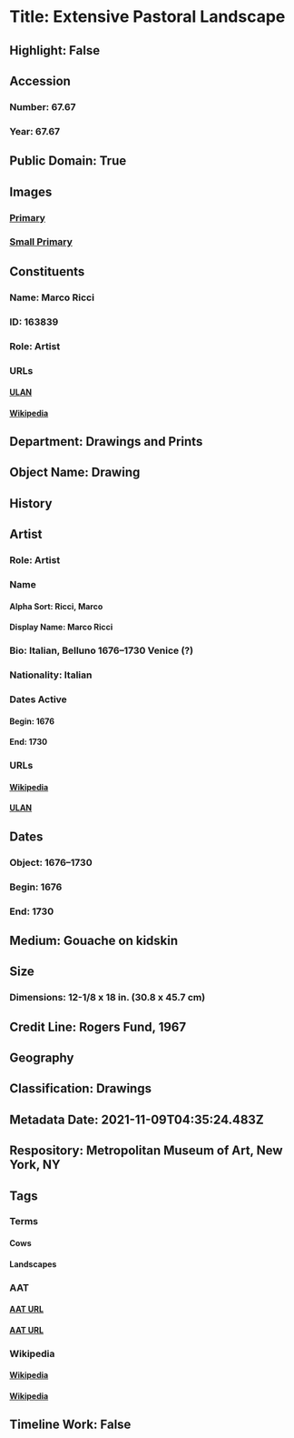# Title: Extensive Pastoral Landscape
## Highlight: False
## Accession
### Number: 67.67
### Year: 67.67
## Public Domain: True
## Images
### [Primary](https://images.metmuseum.org/CRDImages/dp/original/DP812348.jpg)
### [Small Primary](https://images.metmuseum.org/CRDImages/dp/web-large/DP812348.jpg)
## Constituents
### Name: Marco Ricci
### ID: 163839
### Role: Artist
### URLs
#### [ULAN](http://vocab.getty.edu/page/ulan/500115726)
#### [Wikipedia](https://www.wikidata.org/wiki/Q930162)
## Department: Drawings and Prints
## Object Name: Drawing
## History
## Artist
### Role: Artist
### Name
#### Alpha Sort: Ricci, Marco
#### Display Name: Marco Ricci
### Bio: Italian, Belluno 1676–1730 Venice (?)
### Nationality: Italian
### Dates Active
#### Begin: 1676
#### End: 1730
### URLs
#### [Wikipedia](https://www.wikidata.org/wiki/Q930162)
#### [ULAN](http://vocab.getty.edu/page/ulan/500115726)
## Dates
### Object: 1676–1730
### Begin: 1676
### End: 1730
## Medium: Gouache on kidskin
## Size
### Dimensions: 12-1/8 x 18 in.  (30.8 x 45.7 cm)
## Credit Line: Rogers Fund, 1967
## Geography
## Classification: Drawings
## Metadata Date: 2021-11-09T04:35:24.483Z
## Respository: Metropolitan Museum of Art, New York, NY
## Tags
### Terms
#### Cows
#### Landscapes
### AAT
#### [AAT URL](http://vocab.getty.edu/page/aat/300250120)
#### [AAT URL](http://vocab.getty.edu/page/aat/300132294)
### Wikipedia
#### [Wikipedia]()
#### [Wikipedia]()
## Timeline Work: False